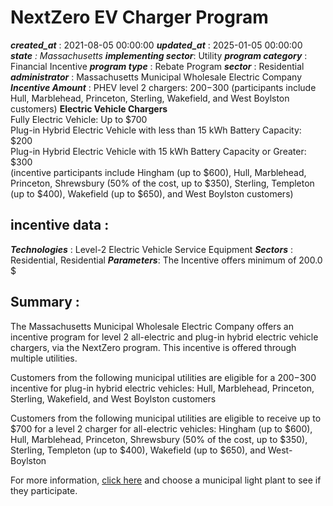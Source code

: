# NextZero EV Charger Program 
 ***created_at*** : 2021-08-05 00:00:00 
 ***updated_at*** : 2025-01-05 00:00:00 
 ***state** : Massachusetts 
 **implementing sector***: Utility 
 ***program category*** : Financial Incentive 
 ***program type*** : Rebate Program 
 ***sector*** : Residential 
 ***administrator*** : Massachusetts Municipal Wholesale Electric Company 
 ***Incentive Amount*** : PHEV level 2 chargers: $200-$300 (participants include Hull, Marblehead,
Princeton, Sterling, Wakefield, and West Boylston customers) **Electric
Vehicle Chargers**  
Fully Electric Vehicle: Up to $700  
Plug-in Hybrid Electric Vehicle with less than 15 kWh Battery Capacity: $200  
Plug-in Hybrid Electric Vehicle with 15 kWh Battery Capacity or Greater: $300  
(incentive participants include Hingham (up to $600), Hull, Marblehead,
Princeton, Shrewsbury (50% of the cost, up to $350), Sterling, Templeton (up
to $400), Wakefield (up to $650), and West Boylston customers)

 
 ## incentive data : 
 ***Technologies*** : Level-2 Electric Vehicle Service Equipment 
 ***Sectors*** : Residential, Residential 
 ***Parameters***: The Incentive offers minimum of 200.0 $ 
 
 ## Summary : 
 The Massachusetts Municipal Wholesale Electric Company offers an incentive
program for level 2 all-electric and plug-in hybrid electric vehicle chargers,
via the NextZero program. This incentive is offered through multiple
utilities.

Customers from the following municipal utilities are eligible for a $200-$300
incentive for plug-in hybrid electric vehicles: Hull, Marblehead, Princeton,
Sterling, Wakefield, and West Boylston customers

Customers from the following municipal utilities are eligible to receive up to
$700 for a level 2 charger for all-electric vehicles: Hingham (up to $600),
Hull, Marblehead, Princeton, Shrewsbury (50% of the cost, up to $350),
Sterling, Templeton (up to $400), Wakefield (up to $650), and West-Boylston

For more information, [click here](https://nextzero.org/) and choose a
municipal light plant to see if they participate.

 
 